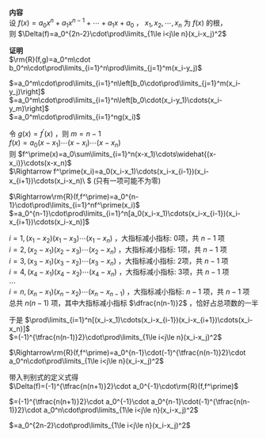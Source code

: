 **内容**  
设 $f(x)=a_0x^n+a_1x^{n-1}+\cdots+a_1x+a_0$ ， $x_1,x_2,\cdots,x_n$ 为 $f(x)$ 的根，  
则 $\Delta(f)=a_0^{2n-2}\cdot\prod\limits_{1\le i<j\le n}(x_i-x_j)^2$   
  
**证明**  
 $\rm{R}(f,g)=a_0^m\cdot b_0^n\cdot\prod\limits_{i=1}^n\prod\limits_{j=1}^m(x_i-y_j)$   
  
 $=a_0^m\cdot\prod\limits_{i=1}^n\left[b_0\cdot\prod\limits_{j=1}^m(x_i-y_j)\right]$   
 $=a_0^m\cdot\prod\limits_{i=1}^n\left[b_0\cdot(x_i-y_1)\cdots(x_i-y_m)\right]$   
 $=a_0^m\cdot\prod\limits_{i=1}^ng(x_i)$   
  
令 $g(x)=f^\prime(x)$ ，则 $m=n-1$   
 $f(x)=a_0(x-x_1)\cdots(x-x_i)\cdots(x-x_n)$   
则 $f^\prime(x)=a_0\sum\limits_{i=1}^n(x-x_1)\cdots\widehat{(x-x_i)}\cdots(x-x_n)$   
 $\Rightarrow f^\prime(x_i)=a_0(x_i-x_1)\cdots(x_i-x_{i-1})(x_i-x_{i+1})\cdots(x_i-x_n)\ $ (只有一项可能不为零)  
  
 $\Rightarrow\rm{R}(f,f^\prime)=a_0^{n-1}\cdot\prod\limits_{i=1}^nf^\prime(x_i)$   
 $=a_0^{n-1}\cdot\prod\limits_{i=1}^n[a_0(x_i-x_1)\cdots(x_i-x_{i-1})(x_i-x_{i+1})\cdots(x_i-x_n)]$   
  
 $i=1, (x_1-x_2)(x_1-x_3)\cdots(x_1-x_n)$ ，大指标减小指标: 0项，共 $n-1$ 项  
 $i=2, (x_2-x_1)(x_2-x_3)\cdots(x_2-x_n)$ ，大指标减小指标: 1项，共 $n-1$ 项  
 $i=3, (x_3-x_1)(x_3-x_2)\cdots(x_3-x_n)$ ，大指标减小指标: 2项，共 $n-1$ 项  
 $i=4, (x_4-x_1)(x_4-x_2)\cdots(x_4-x_n)$ ，大指标减小指标: 3项，共 $n-1$ 项  
 $\cdots$   
 $i=n, (x_n-x_1)(x_n-x_2)\cdots(x_n-x_{n-1})$ ，大指标减小指标:  $n-1$ 项，共 $n-1$ 项  
总共 $n(n-1)$ 项，其中大指标减小指标 $\dfrac{n(n-1)}2$ ，恰好占总项数的一半  
  
于是 $\prod\limits_{i=1}^n[(x_i-x_1)\cdots(x_i-x_{i-1})(x_i-x_{i+1})\cdots(x_i-x_n)]$   
 $=(-1)^{\tfrac{n(n-1)}2}\cdot\prod\limits_{1\le i<j\le n}(x_i-x_j)^2$   
  
 $\Rightarrow\rm{R}(f,f^\prime)=a_0^{n-1}\cdot(-1)^{\tfrac{n(n-1)}2}\cdot a_0^n\cdot\prod\limits_{1\le i<j\le n}(x_i-x_j)^2$   
  
带入判别式的定义式得  
 $\Delta(f)=(-1)^{\tfrac{n(n+1)}2}\cdot a_0^{-1}\cdot\rm{R}(f,f^\prime)$   
  
 $=(-1)^{\tfrac{n(n+1)}2}\cdot a_0^{-1}\cdot a_0^{n-1}\cdot(-1)^{\tfrac{n(n-1)}2}\cdot a_0^n\cdot\prod\limits_{1\le i<j\le n}(x_i-x_j)^2$   
  
 $=a_0^{2n-2}\cdot\prod\limits_{1\le i<j\le n}(x_i-x_j)^2$   
